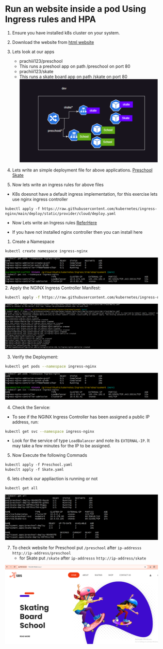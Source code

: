 # Run an website inside a pod Using Ingress rules and HPA

1. Ensure you have installed k8s cluster on your system.
2. Download the website from [html
website](https://www.free-css.com/free-css-templates)
3. Lets look at our apps
    - prachiii123/preschool
    - This runs a preshool  app on path /preschool  on    port 80
   - prachiii123/skate
    - This runs a skate board app on path /skate on port 80 ![preview](Img9.PNG)
4. Lets write an simple deployment file for above applications.
  [Preschool](Preschool.yaml)
  [Skate](Skate.yaml)

5. Now lets write an ingress rules for above files
 - K8s doesnot have a default ingress implementation, for this exercise lets use nginx ingress controller
 ```
 kubectl apply -f https://raw.githubusercontent.com/kubernetes/ingress-nginx/main/deploy/static/provider/cloud/deploy.yaml
```
 - Now Lets write an Ingress rules [ReferHere](Ingress.yaml)

- If you have not installed nginx controller then you can install here
1. Create a Namespace
```bash
kubectl create namespace ingress-nginx
``` 
![Previw](Img6.PNG)
2. Apply the NGINX Ingress Controller Manifest:
```bash
kubectl apply -f https://raw.githubusercontent.com/kubernetes/ingress-nginx/main/deploy/static/provider/cloud/deploy.yaml
```
   ![Preview](Img7.PNG)

3. Verify the Deployment:
```bash
kubectl get pods --namespace ingress-nginx
```
  ![Preview](Img6.PNG)

4. Check the Service:
  - To see if the NGINX Ingress Controller has been assigned a public IP address, run:
  ```bash
  kubectl get svc --namespace ingress-nginx
  ```
 - Look for the service of type `LoadBalancer` and note its `EXTERNAL-IP`. It may take a few minutes for the IP to be assigned.
 
 5. Now Execute the following Commads
 ```
 kubectl apply -f Preschool.yaml
 kubeclt apply -f Skate.yaml
 ```

 6. lets check our appliaction is running or not
 ```
 kubectl get all
 ```
 ![Preview](Img8.PNG)

 7. To check website for Preschool
    put `/preschool` after `ip-addresss`
    `http://ip-address/preschool`
    - for Skate
    put `/skate` after `ip-addresss`
    `http://ip-address/skate`


![Preview](Img10.PNG)


